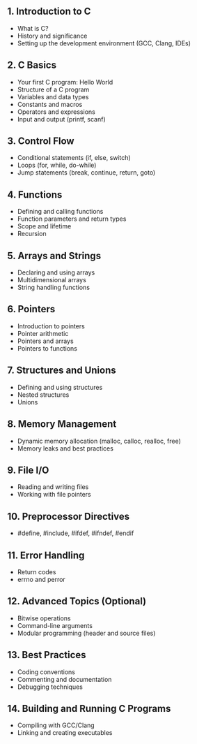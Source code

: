 ## 1. Introduction to C

- What is C?
- History and significance
- Setting up the development environment (GCC, Clang, IDEs)

## 2. C Basics

- Your first C program: Hello World
- Structure of a C program
- Variables and data types
- Constants and macros
- Operators and expressions
- Input and output (printf, scanf)

## 3. Control Flow

- Conditional statements (if, else, switch)
- Loops (for, while, do-while)
- Jump statements (break, continue, return, goto)

## 4. Functions

- Defining and calling functions
- Function parameters and return types
- Scope and lifetime
- Recursion

## 5. Arrays and Strings

- Declaring and using arrays
- Multidimensional arrays
- String handling functions

## 6. Pointers

- Introduction to pointers
- Pointer arithmetic
- Pointers and arrays
- Pointers to functions

## 7. Structures and Unions

- Defining and using structures
- Nested structures
- Unions

## 8. Memory Management

- Dynamic memory allocation (malloc, calloc, realloc, free)
- Memory leaks and best practices

## 9. File I/O

- Reading and writing files
- Working with file pointers

## 10. Preprocessor Directives

- #define, #include, #ifdef, #ifndef, #endif

## 11. Error Handling

- Return codes
- errno and perror

## 12. Advanced Topics (Optional)

- Bitwise operations
- Command-line arguments
- Modular programming (header and source files)

## 13. Best Practices

- Coding conventions
- Commenting and documentation
- Debugging techniques

## 14. Building and Running C Programs

- Compiling with GCC/Clang
- Linking and creating executables
